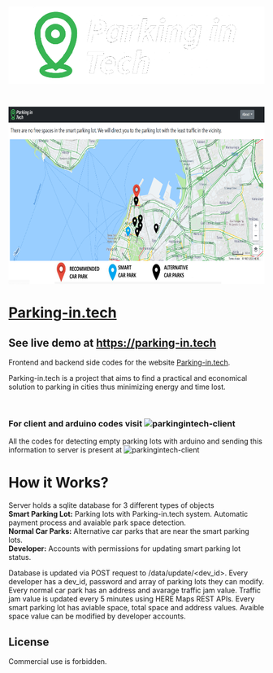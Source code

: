 <p align="center" style="background:white;">
<img align="center" src="https://github.com/ArdaBakici/parkingintech/blob/main/static/logo.png" width=414 height=152>  
</p>

<br>

<p align="center">
<img align="center" src="https://github.com/ArdaBakici/parkingintech/blob/main/static/screenshot.png" width=739 height=349>  
</p>

# **<a href="https://parking-in.tech/">Parking-in.tech</a>**

## See live demo at https://parking-in.tech

Frontend and backend side codes for the website <a href="https://parking-in.tech/">Parking-in.tech</a>.

Parking-in.tech is a project that aims to find a practical and economical solution
to parking in cities thus minimizing energy and time lost.

<br>

### For client and arduino codes visit ![parkingintech-client](https://github.com/ArdaBakici/parkingintech-client/)

All the codes for detecting empty parking lots with arduino and sending this information to server is present at ![parkingintech-client](https://github.com/ArdaBakici/parkingintech-client/)

# How it Works? 
Server holds a sqlite database for 3 different types of objects  
**Smart Parking Lot:** Parking lots with Parking-in.tech system. Automatic payment process and avaiable park space detection.  
**Normal Car Parks:** Alternative car parks that are near the smart parking lots.  
**Developer:** Accounts with permissions for updating smart parking lot status.  

Database is updated via POST request to /data/update/<dev_id>. Every developer has a dev_id, password and array of parking lots they can modify.
Every normal car park has an address and avarage traffic jam value. Traffic jam value is updated every 5 minutes using HERE Maps REST APIs.
Every smart parking lot has aviable space, total space and address values. Avaible space value can be modified by developer accounts.

License
---
Commercial use is forbidden.

